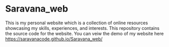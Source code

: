 # Saravana_web
This is my personal website which is a collection of online resources showcasing my skills, experiences, and interests. This repository contains the source code for the website.
You can veiw the demo of my website here https://saravanacode.github.io/Saravana_web/

